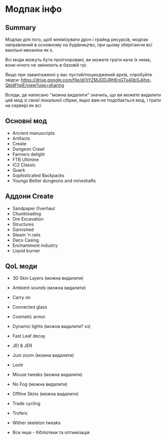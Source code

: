 # Модпак інфо

## Summary

Модпак для того, щоб мінімізувати дроч і грайнд ресурсів, модпак направлений в основному на будівництво,
при цьому зберігаючи всі ванільні механіки як є. 

Всі моди можуть бути проігноровані, ви можете грати наче їх нема, вони нічого не змінюють в базовій грі.

Якщо при завантаженні у вас пустий/пошкоджений архів, спробуйте звідси: https://drive.google.com/file/d/1iYZMJDDJRHEnGTx40bSJkhq-QkldFhpE/view?usp=sharing

Всюди, де написано "можна видалити" значить, що ви можете видалити цей мод зі своеї локальної сбірки, ящко вам не подобається мод, і грати на сервері як всі

## Основні мод
  * Ancient manuscripts
  * Artifacts
  * Create
  * Dungeon Crawl
  * Farmers delight
  * FTB Ultimine
  * IC2 Classic
  * Quark
  * Sophisticated Backpacks
  * Youngs Better dungeons and mineshafts
## Аддони Create
  * Sandpaper Overhaul
  * Chunkloading
  * Ore Excavation
  * Structures
  * Garnished
  * Steam 'n rails
  * Deco Casing
  * Enchantment industry
  * Liquid burner
## QoL моди
  * 3D Skin Layers (можна видалити)
  * Ambient sounds (можна видалити)
  * Carry on
  * Connected glass
  * Cosmetic armor
  * Dynamic lights (можна видалити? хз)
  * Fast Leaf decay
  * JEI & JER
  * Just zoom (можна видалити)
  * Lootr
  * Mouse tweaks (можна видалити)
  * No Fog (можна видалити)
  * Offline Skins (можна видалити)
  * Trade cycling
  * Trofers
  * Wither skeleton tweaks

  * Все інше - бібліотеки та оптимізація
